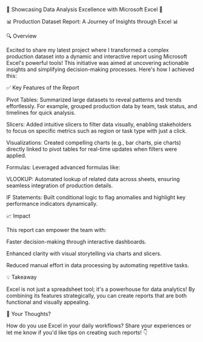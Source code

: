 🚀 Showcasing Data Analysis Excellence with Microsoft Excel 🌟



📊 Production Dataset Report: A Journey of Insights through Excel 📊



🔍 Overview

Excited to share my latest project where I transformed a complex production dataset into a dynamic and interactive report using Microsoft Excel's powerful tools! This initiative was aimed at uncovering actionable insights and simplifying decision-making processes. Here's how I achieved this:



✅ Key Features of the Report

Pivot Tables: Summarized large datasets to reveal patterns and trends effortlessly. For example, grouped production data by team, task status, and timelines for quick analysis.

Slicers: Added intuitive slicers to filter data visually, enabling stakeholders to focus on specific metrics such as region or task type with just a click.

Visualizations: Created compelling charts (e.g., bar charts, pie charts) directly linked to pivot tables for real-time updates when filters were applied.

Formulas: Leveraged advanced formulas like:

VLOOKUP: Automated lookup of related data across sheets, ensuring seamless integration of production details.

IF Statements: Built conditional logic to flag anomalies and highlight key performance indicators dynamically.

📈 Impact

This report can empower the team with:

Faster decision-making through interactive dashboards.

Enhanced clarity with visual storytelling via charts and slicers.

Reduced manual effort in data processing by automating repetitive tasks.

💡 Takeaway

Excel is not just a spreadsheet tool; it's a powerhouse for data analytics! By combining its features strategically, you can create reports that are both functional and visually appealing.

🎯 Your Thoughts?

How do you use Excel in your daily workflows? Share your experiences or let me know if you'd like tips on creating such reports! 👇
